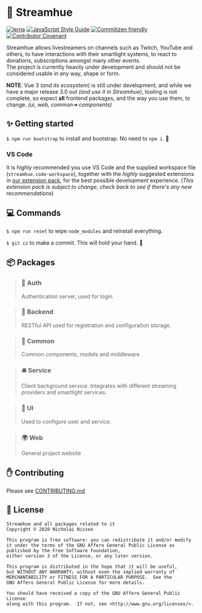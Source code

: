 # 🌈 Streamhue
[![lerna](https://img.shields.io/badge/maintained%20with-lerna-cc00ff.svg)](https://lerna.js.org/)
[![JavaScript Style Guide](https://img.shields.io/badge/code_style-standard-brightgreen.svg)](https://standardjs.com)
[![Commitizen friendly](https://img.shields.io/badge/commitizen-friendly-brightgreen.svg)](http://commitizen.github.io/cz-cli/)
[![Contributor Covenant](https://img.shields.io/badge/Contributor%20Covenant-v2.0%20adopted-ff69b4.svg)](code_of_conduct.md)

Streamhue allows livestreamers on channels such as Twitch, YouTube and others, to have interactions with their smartlight systems, to react to donations, subscriptions amongst many other events.\
The project is currently heavily under development and should not be considered usable in any way, shape or form.

**NOTE**: Vue 3 (*and its ecosystem*) is still under development, and while we have a major release 3.0 out *(and use it in Streamhue)*, tooling is not complete, so expect **all** frontend packages, and the way you use them, to change. *(ui, web, common➜ components)*

## ✨ Getting started
`$ npm run bootstrap` to install and bootstrap. No need to `npm i`. 🥳

### VS Code
It is highly recommended you use VS Code and the supplied  workspace file (`streamhue.code-workspace`), together with the *highly* suggested extensions in [our extension pack](https://marketplace.visualstudio.com/items?itemName=streamhue.extensions), for the best possible development experience. (*This extension pack is subject to change, check back to see if there's any new recommendations*)

## 💻 Commands
`$ npm run reset` to wipe `node_modules` and reinstall everything.

`$ git cz` to make a commit. This will hold your hand. 🤝

## 📦 Packages
>### 🔐 Auth
>Authentication server, used for login.

>### 🤔 Backend
>RESTful API used for registration and configuration storage.

>### 📖 Common
>Common components, models and middleware

>### 🛎️ Service
>Client background service. Integrates with different streaming providers and smartlight services.

>### 📱 UI
>Used to configure user and service.

>### 🌍 Web
>General project website

## ✋ Contributing
Please see [CONTRIBUTING.md](CONTRIBUTING.md)

## 📜 License
```
Streamhue and all packages related to it
Copyright © 2020 Nicholai Nissen

This program is free software: you can redistribute it and/or modify
it under the terms of the GNU Affero General Public License as published by the Free Software Foundation,
either version 3 of the License, or any later version.

This program is distributed in the hope that it will be useful,
but WITHOUT ANY WARRANTY; without even the implied warranty of
MERCHANTABILITY or FITNESS FOR A PARTICULAR PURPOSE.  See the
GNU Affero General Public License for more details.

You should have received a copy of the GNU Affero General Public License
along with this program.  If not, see <http://www.gnu.org/licenses/>.
```
